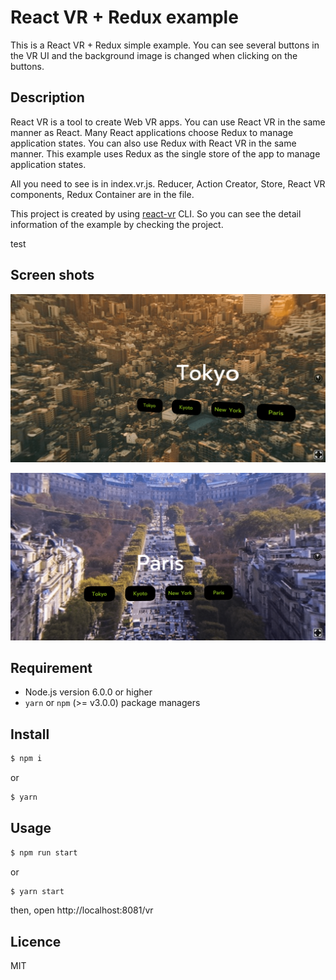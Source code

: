 React VR + Redux example
====

This is a React VR + Redux simple example. You can see several buttons in the VR UI and the background image is changed when clicking on the buttons.

## Description
React VR is a tool to create Web VR apps.
You can use React VR in the same manner as React. Many React applications choose Redux to manage application states. You can also use Redux with React VR in the same manner. This example uses Redux as the single store of the app to manage application states.

All you need to see is in index.vr.js. Reducer, Action Creator, Store, React VR components, Redux Container are in the file.

This project is created by using [react-vr](https://github.com/facebook/react-vr) CLI. So you can see the detail information of the example by checking the project.

test

## Screen shots
![Tokyo Screen Shot](screen-shots/tokyo.png)

![Paris Screen Shot](screen-shots/paris.png)

## Requirement
- Node.js version 6.0.0 or higher
- `yarn` or `npm` (>= v3.0.0) package managers

## Install
```bash
$ npm i
```
or
```bash
$ yarn
```

## Usage
```bash
$ npm run start
```
or
```bash
$ yarn start
```
then, open http://localhost:8081/vr

## Licence
MIT
